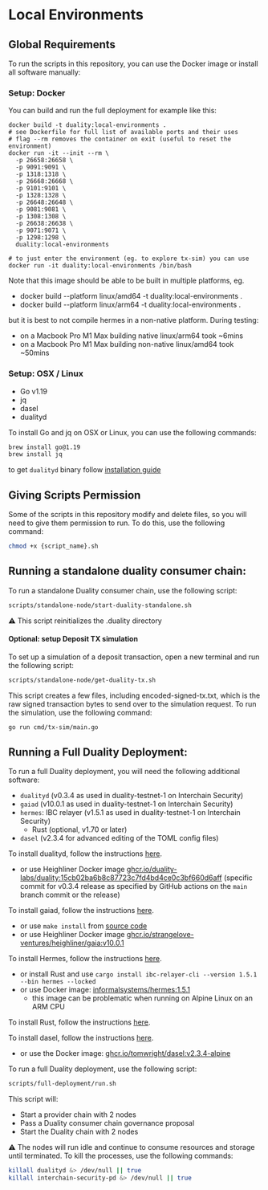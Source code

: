 # Local Environments

## Global Requirements

To run the scripts in this repository, you can use the Docker image or install all software manually:

### Setup: Docker

You can build and run the full deployment for example like this:
```shell
docker build -t duality:local-environments .
# see Dockerfile for full list of available ports and their uses
# flag --rm removes the container on exit (useful to reset the environment)
docker run -it --init --rm \
  -p 26658:26658 \
  -p 9091:9091 \
  -p 1318:1318 \
  -p 26668:26668 \
  -p 9101:9101 \
  -p 1328:1328 \
  -p 26648:26648 \
  -p 9081:9081 \
  -p 1308:1308 \
  -p 26638:26638 \
  -p 9071:9071 \
  -p 1298:1298 \
  duality:local-environments

# to just enter the environment (eg. to explore tx-sim) you can use
docker run -it duality:local-environments /bin/bash
```

Note that this image should be able to be built in multiple platforms, eg.
- docker build --platform linux/amd64 -t duality:local-environments .
- docker build --platform linux/arm64 -t duality:local-environments .

but it is best to not compile hermes in a non-native platform. During testing:
- on a Macbook Pro M1 Max building native linux/arm64 took ~6mins
- on a Macbook Pro M1 Max building non-native linux/amd64 took ~50mins

### Setup: OSX / Linux
- Go v1.19
- jq
- dasel
- dualityd

To install Go and jq on OSX or Linux, you can use the following commands:

```bash
brew install go@1.19
brew install jq
```

to get `dualityd` binary follow [installation guide](https://github.com/duality-labs/duality/blob/main/readme.md)

## Giving Scripts Permission
Some of the scripts in this repository modify and delete files, so you will need to give them permission to run. 
To do this, use the following command:

```bash
chmod +x {script_name}.sh
```

## Running a standalone duality consumer chain:
To run a standalone Duality consumer chain, use the following script:


 ```bash
scripts/standalone-node/start-duality-standalone.sh
```
:warning: This script reinitializes the .duality directory

#### Optional: setup Deposit TX simulation

To set up a simulation of a deposit transaction, open a new terminal and run the following script:
 ```bash
scripts/standalone-node/get-duality-tx.sh
```

This script creates a few files, including encoded-signed-tx.txt, which is the raw signed transaction bytes to send over to the simulation request. To run the simulation, use the following command:


```bash
go run cmd/tx-sim/main.go
```
## Running a Full Duality Deployment:
To run a full Duality deployment, you will need the following additional software:

- `dualityd` (v0.3.4 as used in duality-testnet-1 on Interchain Security)
- `gaiad` (v10.0.1 as used in duality-testnet-1 on Interchain Security)
- `hermes`: IBC relayer (v1.5.1 as used in duality-testnet-1 on Interchain Security)
  - Rust (optional, v1.70 or later)
- `dasel` (v2.3.4 for advanced editing of the TOML config files)

To install dualityd, follow the instructions [here](https://github.com/duality-labs/duality/tree/v0.3.4).
  - or use Heighliner Docker image [ghcr.io/duality-labs/duality:15cb02ba6b8c87723c7fd4bd4ce0c3bf660d6aff](https://github.com/orgs/duality-labs/packages/container/duality/108783229?tag=15cb02ba6b8c87723c7fd4bd4ce0c3bf660d6aff) (specific commit for v0.3.4 release as specified by GitHub actions on the `main` branch commit or the release)

To install gaiad, follow the instructions [here](https://hub.cosmos.network/main/getting-started/installation.html#install-the-binaries).
  - or use `make install` from [source code](https://github.com/cosmos/gaia/tree/v10.0.1)
  - or use Heighliner Docker image [ghcr.io/strangelove-ventures/heighliner/gaia:v10.0.1](https://github.com/strangelove-ventures/heighliner/pkgs/container/heighliner%2Fgaia/107555011?tag=v10.0.1)

To install Hermes, follow the instructions [here](https://hermes.informal.systems/quick-start/installation.html).
  - or install Rust and use `cargo install ibc-relayer-cli --version 1.5.1 --bin hermes --locked`
  - or use Docker image: [informalsystems/hermes:1.5.1](https://hub.docker.com/layers/informalsystems/hermes/1.5.1/images/sha256-3eb82f872b6f116f4a71c350292aff551381b65eeb7c11867f8cd33090c6eb0b?context=explore)
    - this image can be problematic when running on Alpine Linux on an ARM CPU

To install Rust, follow the instructions [here](https://www.rust-lang.org/tools/install).

To install dasel, follow the instructions [here](https://daseldocs.tomwright.me/installation).
  - or use the Docker image: [ghcr.io/tomwright/dasel:v2.3.4-alpine](https://github.com/TomWright/dasel/pkgs/container/dasel)

To run a full Duality deployment, use the following script:

 ```bash
scripts/full-deployment/run.sh
```
This script will:

- Start a provider chain with 2 nodes
- Pass a Duality consumer chain governance proposal
- Start the Duality chain with 2 nodes

:warning: The nodes will run idle and continue to consume resources and storage until terminated. 
To kill the processes, use the following commands:
```bash
killall dualityd &> /dev/null || true
killall interchain-security-pd &> /dev/null || true
```
